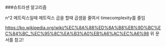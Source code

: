 ###슈트라센 알고리즘

n^2 메트릭스일때 메트릭스 곱을 할때
곱셈을 줄여서 timecomplexity를 줄임

https://ko.wikipedia.org/wiki/%EC%8A%88%ED%8A%B8%EB%9D%BC%EC%84%BC_%EC%95%8C%EA%B3%A0%EB%A6%AC%EC%A6%98
위 문서를 참고! 
